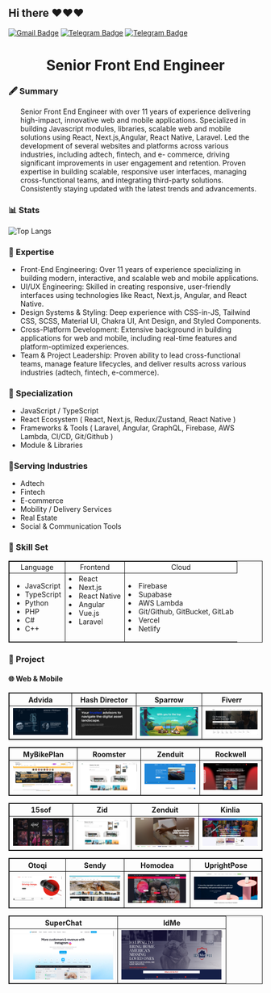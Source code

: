## Hi there ❤️❤️❤️

[![Gmail Badge](https://img.shields.io/badge/-Gmail-c14438?style=flat-square&logo=Gmail&logoColor=white&link=mailto:timothype519@gmail.com)](mailto:timothype519@gmail.com)
[![Telegram Badge](https://img.shields.io/badge/-Telegram-3495eb?style=flat-square&logo=Telegram&logoColor=white&link=https://t.me/thomas927423)](https://t.me/thomas927423)
[![Telegram Badge](https://img.shields.io/badge/-FollowME-ffdd00?style=flat-square&logo=buymeacoffee&logoColor=white&link=https://t.me/MyChannel0115)](https://t.me/thomas927423)
<h1 align="center">
  <strong>
    Senior Front End Engineer
  </strong>
</h2>

<h3><strong>🖋️ Summary</strong></h3>
  <ul>
    <p>
    Senior Front End Engineer with over 11
years of experience delivering high-impact, innovative web and mobile
applications. Specialized in building
Javascript modules, libraries, scalable web and mobile solutions using React, Next.js,Angular, React Native, Laravel. Led the development of several websites and
platforms across various industries,
including adtech, fintech, and e- commerce, driving significant
improvements in user engagement and
retention. Proven expertise in building
scalable, responsive user interfaces, managing cross-functional teams, and
integrating third-party solutions. Consistently staying updated with the
latest trends and advancements.
    </p>
  </ul>

<h3><strong>📊 Stats</strong></h3>
      
![Top Langs](https://github-readme-stats.vercel.app/api/top-langs/?username=crazydev-423126&hide=TeX&layout=compact&theme=tokyonight)

<h3><strong>🥼 Expertise</strong></h3>
  <ul>
    <li>Front-End Engineering: Over 11 years of experience specializing in building modern, interactive, and scalable web and mobile applications.</li>
    <li>UI/UX Engineering: Skilled in creating responsive, user-friendly interfaces using technologies like React, Next.js, Angular, and React Native. </li>
    <li>Design Systems & Styling: Deep experience with CSS-in-JS, Tailwind CSS, SCSS, Material UI, Chakra UI, Ant Design, and Styled Components.
    </li>
    <li>Cross-Platform Development: Extensive background in building applications for web and mobile, including real-time features and platform-optimized experiences.
    </li>
    <li>Team & Project Leadership: Proven ability to lead cross-functional teams, manage feature lifecycles, and deliver results across various industries (adtech, fintech, e-commerce).</li>
  </ul>

<h3><strong>🌟 Specialization</strong></h3>
  <ul>
    <li>JavaScript / TypeScript</li>
    <li>React Ecosystem ( React, Next.js, Redux/Zustand, React Native )</li>
      <li>Frameworks & Tools ( Laravel, Angular, GraphQL, Firebase, AWS Lambda, CI/CD, Git/Github )</li>
         <li>Module & Libraries</li>

  </ul>

  <h3><strong>📌Serving Industries</strong></h3>
  <ul>
    <li>Adtech</li>
    <li>Fintech</li>
      <li>E-commerce</li>
         <li>Mobility / Delivery Services</li>
<li>Real Estate</li>
         <li>Social & Communication Tools </li>
         

  </ul>

<h3><strong>🔮 Skill Set </strong></h3>
  <table width="100%" style="border: 1px solid">
    <thead align="center">
      <tr style="border: 1px solid">
        <td style="border: 1px solid">Language</td>
        <td style="border: 1px solid">Frontend</td>
        <td style="border: 1px solid">Cloud</td>
      </tr>
    </thead>
    <tbody>
      <tr>
        <td valign="top" style="border: 1px solid">
           <ul>
           <li>JavaScript</li>
           <li>TypeScript</li>
           <li>Python</li>
           <li>PHP</li>
           <li>C#</li>
           <li>C++</li>
           </ul>
        </td>
        <td valign="top" style="border: 1px solid">
         <li>React</li>
           <li>Next.js</li>
             <li>React Native</li>
            <li>Angular</li>
           <li>Vue.js</li>
            <li>Laravel</li>
        </td>
       <td>
          <li>Firebase</li>
           <li>Supabase</li>
              <li>AWS Lambda</li>
           <li>Git/Github, GitBucket, GitLab</li>
              <li>Vercel</li>
           <li>Netlify</li>
        </td>
    </tbody>
  </table>
</p>

<h3><strong>🔖 Project</strong></h3>
  <h4><strong>🌐 Web & Mobile</strong></h4>
    <table align="center" style="border: 1px solid">
      <thead align="center">
        <tr align="center">
          <th align="center" style="border: 1px solid">Advida</th>
          <th align="center" style="border: 1px solid">Hash Director</th>
          <th align="center" style="border: 1px solid">Sparrow</th>
          <th align="center" style="border: 1px solid">Fiverr</th>
        </tr>
      </thead>
      <tbody align="center">
        <tr>
          <td style="border: 1px solid">
            <a href="https://.outcraft.agency/">
              <img src="./assests/WEB/advida.png" width="200">
            </a>
          </td>
          <td style="border: 1px solid">
            <a href="https://polisport.com/">
              <img src="./assests/WEB/hash.png" width="200">
            </a>
          </td>
          <td style="border: 1px solid">
            <a href="https://ryan.com/">
              <img src="./assests/WEB/sparrow.png" width="200">
            </a>
          </td>
          <td style="border: 1px solid">
            <a href="https://glassbororentals.com/en/">
              <img src="./assests/WEB/fiverr.png" width="200">
            </a>
          </td>
        </tr>
      </tbody>
    </table>
    <table align="center" style="border: 1px solid">
      <thead align="center">
        <tr align="center">
          <th align="center" style="border: 1px solid">MyBikePlan</th>
          <th align="center" style="border: 1px solid">Roomster</th>
          <th align="center" style="border: 1px solid">Zenduit</th>
          <th align="center" style="border: 1px solid">Rockwell</th>
        </tr>
      </thead>
      <tbody>
        <tr>
          <td style="border: 1px solid">
            <a href="https://appics.com/">
              <img src="./assests/WEB/mybike.png" width="200">
            </a>
          </td>
          <td style="border: 1px solid">
            <a href="https://bumble.com/">
              <img src="./assests/WEB/room.png" width="200">
            </a>
          </td>
          <td style="border: 1px solid">
            <a href="https://payeer.com/en/">
              <img src="./assests/WEB/zen.png" width="200">
            </a>
          </td>
          <td style="border: 1px solid">
            <a href="https://singlife.com/en">
              <img src="./assests/WEB/rock.png" width="200">
            </a>
          </td>
        </tr>
      </tbody>
    </table>
 <table align="center" style="border: 1px solid">
      <thead align="center">
        <tr align="center">
          <th align="center" style="border: 1px solid">15sof</th>
          <th align="center" style="border: 1px solid">Zid</th>
          <th align="center" style="border: 1px solid">Zenduit</th>
          <th align="center" style="border: 1px solid">Kinlia</th>
        </tr>
      </thead>
      <tbody>
        <tr>
          <td style="border: 1px solid">
            <a href="https://appics.com/">
              <img src="./assests/WEB/sof.jpg" width="200">
            </a>
          </td>
          <td style="border: 1px solid">
            <a href="https://bumble.com/">
              <img src="./assests/WEB/room.png" width="200">
            </a>
          </td>
          <td style="border: 1px solid">
            <a href="https://payeer.com/en/">
              <img src="./assests/WEB/zid.png" width="200">
            </a>
          </td>
          <td style="border: 1px solid">
            <a href="https://singlife.com/en">
              <img src="./assests/WEB/kinlia.jpg" width="200">
            </a>
          </td>
        </tr>
      </tbody>
    </table>
    <table align="center" style="border: 1px solid">
      <thead align="center">
        <tr align="center">
          <th align="center" style="border: 1px solid">Otoqi</th>
          <th align="center" style="border: 1px solid">Sendy</th>
          <th align="center" style="border: 1px solid">Homodea</th>
          <th align="center" style="border: 1px solid">UprightPose</th>
        </tr>
      </thead>
      <tbody>
        <tr>
          <td style="border: 1px solid">
            <a href="https://appics.com/">
              <img src="./assests/WEB/otoqi.png" width="200">
            </a>
          </td>
          <td style="border: 1px solid">
            <a href="https://bumble.com/">
              <img src="./assests/WEB/sendy.jpg" width="200">
            </a>
          </td>
          <td style="border: 1px solid">
            <a href="https://payeer.com/en/">
              <img src="./assests/WEB/homodea.jpg" width="200">
            </a>
          </td>
          <td style="border: 1px solid">
            <a href="https://singlife.com/en">
              <img src="./assests/WEB/upright.png" width="200">
            </a>
          </td>
        </tr>
      </tbody>
    </table>
<table align="center" style="border: 1px solid">
      <thead align="center">
        <tr align="center">
          <th align="center" style="border: 1px solid">SuperChat</th>
          <th align="center" style="border: 1px solid">IdMe</th>
        </tr>
      </thead>
      <tbody>
        <tr>
          <td style="border: 1px solid">
            <a href="https://appics.com/">
              <img src="./assests/WEB/super.png" width="200">
            </a>
          </td>
          <td style="border: 1px solid">
            <a href="https://bumble.com/">
              <img src="./assests/WEB/idme.png" width="200">
            </a>
          </td>
        </tr>
      </tbody>
    </table>
    
  

